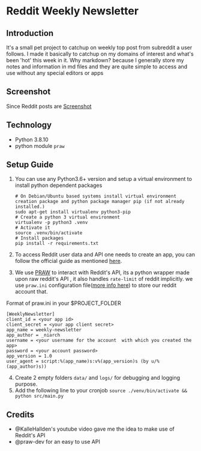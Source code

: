 # Reddit Weekly Newsletter

## Introduction

It's a small pet project to catchup on weekly top post from subreddit a user follows.
I made it basically to catchup on my domains of interest and what's been 'hot' this week in it.
Why markdown? because I generally store my notes and information in md files and they are quite simple to access and use
without any special editors or apps

## Screenshot

Since Reddit posts are 
[Screenshot](Screenshot_markdown.png)

## Technology

- Python 3.8.10
- python module `praw`

## Setup Guide

1. You can use any Python3.6+ version and setup a virtual environment to install python dependent packages
   ```
   # On Debian/Ubuntu based systems install virtual environment creation package and python package manager pip (if not already installed.)
   sudo apt-get install virtualenv python3-pip
   # Create a python 3 virtual environment
   virtualenv -p python3 .venv
   # Activate it
   source .venv/bin/activate
   # Install packages
   pip install -r requirements.txt
   ```

2.  To access Reddit user data and API one needs to create an app, you can follow the official guide as mentioned [here](https://github.com/reddit-archive/reddit/wiki/OAuth2-Quick-Start-Example#first-steps).

3. We use [PRAW](https://github.com/praw-dev/praw) to interact with Reddit's API, its a python wrapper made upon raw reddit's API , it also handles `rate-limit` of reddit implicitly. we use `praw.ini` configuration file([more info here](https://praw.readthedocs.io/en/stable/getting_started/configuration/prawini.html)) to store our reddit account that.

Format of praw.ini in your $PROJECT_FOLDER
```
[WeeklyNewsletter]
client_id = <your app id>
client_secret = <your app client secret>
app_name = weekly-newsletter
app_author = _niarch
username = <your username for the account  with which you created the app>
password = <your account password>
app_version = 1.0
user_agent = script:%(app_name)s:v%(app_version)s (by u/%(app_author)s))
```
4. Create 2 empty folders `data/` and `logs/` for debugging and logging purpose.
5. Add the following line to your cronjob `source ./venv/bin/activate && python src/main.py`

## Credits

- @KalleHallden's youtube video gave me the idea to make use of Reddit's API
- @praw-dev for an easy to use API